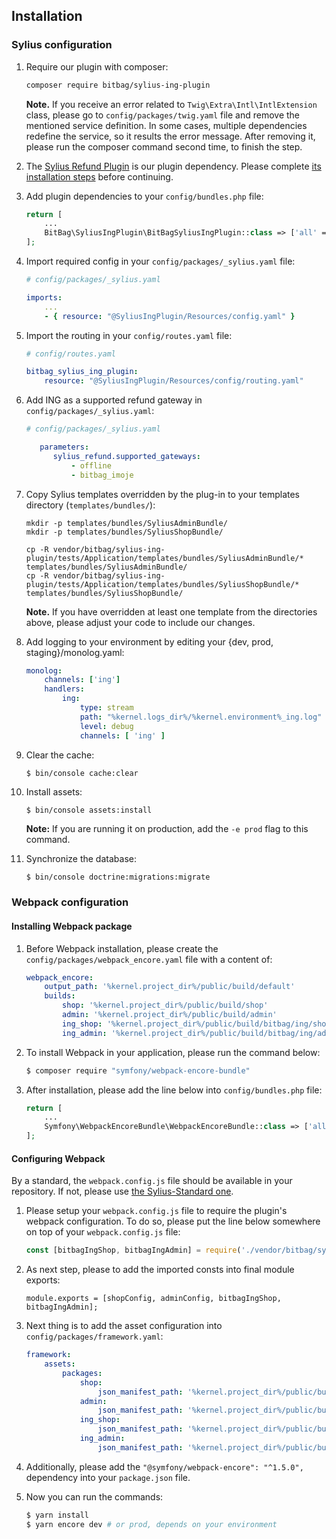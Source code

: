 ## Installation

### Sylius configuration

1. Require our plugin with composer:

    ```bash
    composer require bitbag/sylius-ing-plugin
    ```
    
    **Note.** If you receive an error related to `Twig\Extra\Intl\IntlExtension` class, please go to `config/packages/twig.yaml` file and remove the mentioned service definition. In some cases, multiple dependencies redefine the service, so it results the error message. After removing it, please run the composer command second time, to finish the step.

2. The [Sylius Refund Plugin](https://github.com/Sylius/RefundPlugin) is our plugin dependency. Please complete [its installation steps](https://github.com/Sylius/RefundPlugin/blob/1.4/docs/legacy_installation.md) before continuing.

3. Add plugin dependencies to your `config/bundles.php` file:

    ```php
    return [
        ...
        BitBag\SyliusIngPlugin\BitBagSyliusIngPlugin::class => ['all' => true],
    ];
    ```

4. Import required config in your `config/packages/_sylius.yaml` file:

    ```yaml
    # config/packages/_sylius.yaml

    imports:
        ...
        - { resource: "@SyliusIngPlugin/Resources/config.yaml" }
    ```

5. Import the routing in your `config/routes.yaml` file:

    ```yaml
    # config/routes.yaml

    bitbag_sylius_ing_plugin:
        resource: "@SyliusIngPlugin/Resources/config/routing.yaml"
    ```

6. Add ING as a supported refund gateway in `config/packages/_sylius.yaml`:

    ```yaml
    # config/packages/_sylius.yaml

       parameters:
          sylius_refund.supported_gateways:
              - offline
              - bitbag_imoje
    ``` 

7. Copy Sylius templates overridden by the plug-in to your templates directory (`templates/bundles/`):

    ```
    mkdir -p templates/bundles/SyliusAdminBundle/
    mkdir -p templates/bundles/SyliusShopBundle/

    cp -R vendor/bitbag/sylius-ing-plugin/tests/Application/templates/bundles/SyliusAdminBundle/* templates/bundles/SyliusAdminBundle/
    cp -R vendor/bitbag/sylius-ing-plugin/tests/Application/templates/bundles/SyliusShopBundle/* templates/bundles/SyliusShopBundle/
    ```

    **Note.** If you have overridden at least one template from the directories above, please adjust your code to include our changes.

8. Add logging to your environment by editing your {dev, prod, staging}/monolog.yaml:

    ```yaml
    monolog:
        channels: ['ing']
        handlers:
            ing:
                type: stream
                path: "%kernel.logs_dir%/%kernel.environment%_ing.log"
                level: debug
                channels: [ 'ing' ]
    ```

9. Clear the cache:

    ```bash
    $ bin/console cache:clear
    ```

10. Install assets:

    ```
    $ bin/console assets:install
    ```

    **Note:** If you are running it on production, add the `-e prod` flag to this command.

11. Synchronize the database:

    ```
    $ bin/console doctrine:migrations:migrate
    ```

### Webpack configuration

#### Installing Webpack package

1. Before Webpack installation, please create the `config/packages/webpack_encore.yaml` file with a content of:

    ```yaml
    webpack_encore:
        output_path: '%kernel.project_dir%/public/build/default'
        builds:
            shop: '%kernel.project_dir%/public/build/shop'
            admin: '%kernel.project_dir%/public/build/admin'
            ing_shop: '%kernel.project_dir%/public/build/bitbag/ing/shop'
            ing_admin: '%kernel.project_dir%/public/build/bitbag/ing/admin'
    ```

2. To install Webpack in your application, please run the command below:

    ```bash
    $ composer require "symfony/webpack-encore-bundle"
    ```

3. After installation, please add the line below into `config/bundles.php` file:

    ```php
    return [
        ...
        Symfony\WebpackEncoreBundle\WebpackEncoreBundle::class => ['all' => true],
    ];
    ```

#### Configuring Webpack

By a standard, the `webpack.config.js` file should be available in your repository. If not, please use [the Sylius-Standard one](https://github.com/Sylius/Sylius-Standard/blob/1.11/webpack.config.js).

1. Please setup your `webpack.config.js` file to require the plugin's webpack configuration. To do so, please put the line below somewhere on top of your `webpack.config.js` file:

    ```javascript
    const [bitbagIngShop, bitbagIngAdmin] = require('./vendor/bitbag/sylius-ing-plugin/webpack.config.js');
    ```

2. As next step, please to add the imported consts into final module exports:

    ```javascripts
    module.exports = [shopConfig, adminConfig, bitbagIngShop, bitbagIngAdmin];
    ```

3. Next thing is to add the asset configuration into `config/packages/framework.yaml`:

    ```yaml
    framework:
        assets:
            packages:
                shop:
                    json_manifest_path: '%kernel.project_dir%/public/build/shop/manifest.json'
                admin:
                    json_manifest_path: '%kernel.project_dir%/public/build/admin/manifest.json'
                ing_shop:
                    json_manifest_path: '%kernel.project_dir%/public/build/bitbag/ing/shop/manifest.json'
                ing_admin:
                    json_manifest_path: '%kernel.project_dir%/public/build/bitbag/ing/admin/manifest.json'
    ```

4. Additionally, please add the `"@symfony/webpack-encore": "^1.5.0",` dependency into your `package.json` file.

5. Now you can run the commands:

    ```bash
    $ yarn install
    $ yarn encore dev # or prod, depends on your environment
    ```
